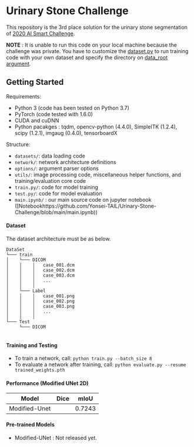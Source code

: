 # Urinary Stone Challenge
This repository is the 3rd place solution for the urinary stone segmentation of [2020 AI Smart Challenge](http://wonmcrc.org/).

**NOTE** : It is unable to run this code on your local machine because the challenge was private. You have to customize the [dataset.py](https://github.com/Yonsei-TAIL/Urinary-Stone-Challenge/blob/main/datasets/dataset.py) to run training code with your own dataset and specify the directory on [data_root argument](https://github.com/Yonsei-TAIL/Urinary-Stone-Challenge/blob/main/datasets/dataset.py).

## Getting Started
Requirements:
- Python 3 (code has been tested on Python 3.7)
- PyTorch (code tested with 1.6.0)
- CUDA and cuDNN
- Python pacakges : tqdm, opencv-python (4.4.0), SimpleITK (1.2.4), scipy (1.2.1), imgaug (0.4.0), tensorboardX

Structure:
- ```datasets/```: data loading code
- ```network/```: network architecture definitions
- ```options/```: argument parser options
- ```utils/```: image processing code, miscellaneous helper functions, and training/evaluation core code
- ```train.py/```: code for model training
- ```test.py/```: code for model evaluation
- ```main.ipynb/``` : our main source code on jupyter notebook ([Notebookhttps://github.com/Yonsei-TAIL/Urinary-Stone-Challenge/blob/main/main.ipynb))

#### Dataset
The dataset architecture must be as below.
```
DataSet
└─── train
│    └─── DICOM
│    │    │   case_001.dcm
│    │    │   case_002.dcm
│    │    │   case_003.dcm
│    │    │   ...
│    │    │
│    └─── Label
│    │    │   case_001.png
│    │    │   case_002.png
│    │    │   case_003.png
│    │    │   ...
│    │    │
└─── Test
     └─── DICOM
     
```


#### Training and Testing
- To train a network, call: ```python train.py --batch_size 8```
- To evaluate a network after training, call: ```python evaluate.py --resume trained_weights.pth```

#### Performance (Modified UNet 2D)
|    Model     | Dice |  mIoU  |
| :----------: | :--: | :----: |
| Modified-Unet|      | 0.7243 |


#### Pre-trained Models
- Modified-UNet : Not released yet.
